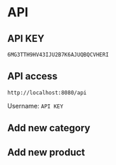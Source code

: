 # API

## API KEY
`6MG3TTH9HV43IJU2B7K6AJUQBQCVHERI`

## API access
`http://localhost:8080/api`

Username: `API KEY`

## Add new category

## Add new product
